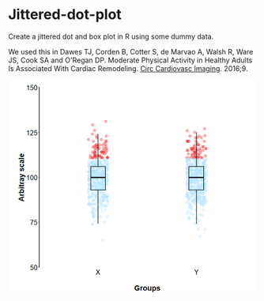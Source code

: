 # Jittered-dot-plot
Create a jittered dot and box plot in R using some dummy data.

We used this in Dawes TJ, Corden B, Cotter S, de Marvao A, Walsh R, Ware JS, Cook SA and O'Regan DP. Moderate Physical Activity in Healthy Adults Is Associated With Cardiac Remodeling. [Circ Cardiovasc Imaging](https://doi.org/10.1161/CIRCIMAGING.116.004712). 2016;9. 

![graph](https://github.com/UK-Digital-Heart-Project/Jittered-dot-plot/blob/master/Dot%20plot.png)
